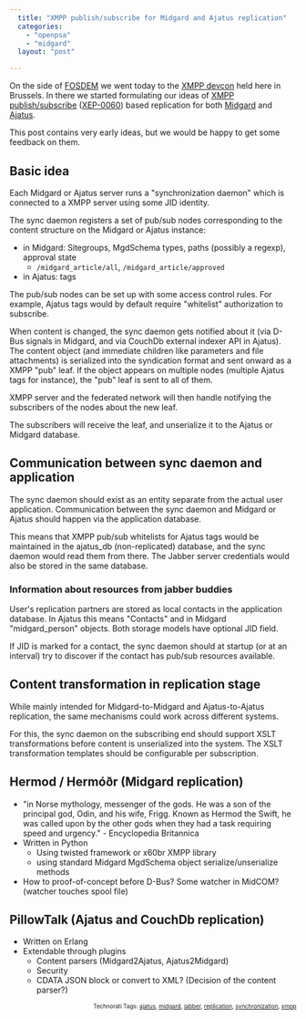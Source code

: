 ```yaml
---
  title: "XMPP publish/subscribe for Midgard and Ajatus replication"
  categories: 
    - "openpsa"
    - "midgard"
  layout: "post"

---
```

On the side of <a href="http://fosdem.org/2008/">FOSDEM</a> we went today to the <a href="http://wiki.jabber.org/index.php/FOSDEM_2008">XMPP devcon</a> held here in Brussels. In there we started formulating our ideas of <a href="http://www.coverfire.com/archives/2006/04/25/jabberxmpp-pubsub/">XMPP publish/subscribe</a> (<a href="http://www.xmpp.org/extensions/xep-0060.html">XEP-0060</a>) based replication for both <a href="http://www.midgard-project.org/">Midgard</a> and <a href="http://www.ajatus.info/">Ajatus</a>.

This post contains very early ideas, but we would be happy to get some feedback on them.

## Basic idea

Each Midgard or Ajatus server runs a &quot;synchronization daemon&quot; which is connected to a XMPP server using some JID identity.

The sync daemon registers a set of pub/sub nodes corresponding to the content structure on the Midgard or Ajatus instance:

* in Midgard: Sitegroups, MgdSchema types, paths (possibly a regexp), approval state
  - `/midgard_article/all`, `/midgard_article/approved`
* in Ajatus: tags

The pub/sub nodes can be set up with some access control rules. For example, Ajatus tags would by default require &quot;whitelist&quot; authorization to subscribe.

When content is changed, the sync daemon gets notified about it (via D-Bus signals in Midgard, and via CouchDb external indexer API in Ajatus).
The content object (and immediate children like parameters and file attachments) is serialized into the syndication format and sent onward as a XMPP &quot;pub&quot; leaf. If the object appears on multiple nodes (multiple Ajatus tags for instance), the &quot;pub&quot; leaf is sent to all of them.

XMPP server and the federated network will then handle notifying the subscribers of the nodes about the new leaf.

The subscribers will receive the leaf, and unserialize it to the Ajatus or Midgard database.

## Communication between sync daemon and application

The sync daemon should exist as an entity separate from the actual user application. Communication between the sync daemon and Midgard or Ajatus should happen via the application database.

This means that XMPP pub/sub whitelists for Ajatus tags would be maintained in the ajatus_db (non-replicated) database, and the sync daemon would read them from there. The Jabber server credentials would also be stored in the same database.

### Information about resources from jabber buddies

User's replication partners are stored as local contacts in the application database. In Ajatus this means &quot;Contacts&quot; and in Midgard &quot;midgard_person&quot; objects. Both storage models have optional JID field.

If JID is marked for a contact, the sync daemon should at startup (or at an interval) try to discover if the contact has pub/sub resources available.

## Content transformation in replication stage

While mainly intended for Midgard-to-Midgard and Ajatus-to-Ajatus replication, the same mechanisms could work across different systems.

For this, the sync daemon on the subscribing end should support XSLT transformations before content is unserialized into the system. The XSLT transformation templates should be configurable per subscription.

## Hermod / Hermóðr (Midgard replication)

* &quot;in Norse mythology, messenger of the gods. He was a son of the principal god, Odin, and his wife, Frigg. Known as Hermod the Swift, he was called upon by the other gods when they had a task requiring speed and urgency.&quot; - Encyclopedia Britannica
* Written in Python
  - Using twisted framework or x60br XMPP library
  - using standard Midgard MgdSchema object serialize/unserialize methods
* How to proof-of-concept before D-Bus? Some watcher in MidCOM? (watcher touches spool file)

## PillowTalk (Ajatus and CouchDb replication)

* Written on Erlang
* Extendable through plugins
  * Content parsers (Midgard2Ajatus, Ajatus2Midgard)
  * Security
  * CDATA JSON block or convert to XML? (Decision of the content parser?)
<p style="text-align:right;font-size:10px;">Technorati Tags: <a href="http://www.technorati.com/tag/ajatus">ajatus</a>, <a href="http://www.technorati.com/tag/midgard">midgard</a>, <a href="http://www.technorati.com/tag/jabber">jabber</a>, <a href="http://www.technorati.com/tag/replication">replication</a>, <a href="http://www.technorati.com/tag/synchronization">synchronization</a>, <a href="http://www.technorati.com/tag/xmpp">xmpp</a></p>
